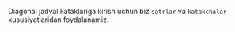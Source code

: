 Diagonal jadval kataklariga kirish uchun biz `satrlar` va `katakchalar` xususiyatlaridan foydalanamiz.
